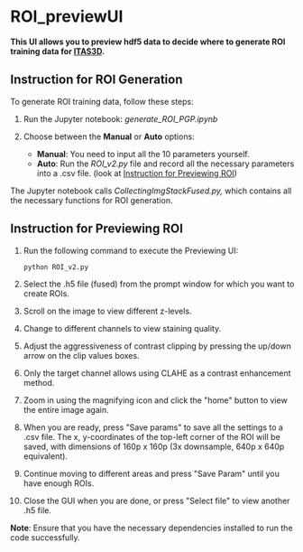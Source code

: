 # ROI_previewUI

**This UI allows you to preview hdf5 data to decide where to generate ROI training data for [ITAS3D](https://github.com/WeisiX/ITAS3D).**

## Instruction for ROI Generation

To generate ROI training data, follow these steps:

1. Run the Jupyter notebook: *generate_ROI_PGP.ipynb*

2. Choose between the **Manual** or **Auto** options:

	- **Manual**: You need to input all the 10 parameters yourself.
	- **Auto**: Run the *ROI_v2.py* file and record all the necessary parameters into a .csv file. (look at [Instruction for Previewing ROI](#instruction-for-previewing-roi))

The Jupyter notebook calls *CollectingImgStackFused.py,* which contains all the necessary functions for ROI generation.

## Instruction for Previewing ROI

1. Run the following command to execute the Previewing UI:

	```
	python ROI_v2.py
	```

2. Select the .h5 file (fused) from the prompt window for which you want to create ROIs.
3. Scroll on the image to view different z-levels.
4. Change to different channels to view staining quality.
5. Adjust the aggressiveness of contrast clipping by pressing the up/down arrow on the clip values boxes.
6. Only the target channel allows using CLAHE as a contrast enhancement method.
7. Zoom in using the magnifying icon and click the "home" button to view the entire image again.
8. When you are ready, press "Save params" to save all the settings to a .csv file. The x, y-coordinates of the top-left corner of the ROI will be saved, with dimensions of 160p x 160p (3x downsample, 640p x 640p equivalent).
9. Continue moving to different areas and press "Save Param" until you have enough ROIs.
10. Close the GUI when you are done, or press "Select file" to view another .h5 file.

**Note**: Ensure that you have the necessary dependencies installed to run the code successfully.

